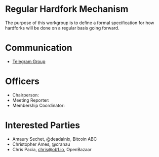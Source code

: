 # Regular Hardfork Mechanism

The purpose of this workgroup is to define a formal specification for how
hardforks will be done on a regular basis going forward.

# Communication

* [Telegram Group](https://t.me/joinchat/HCYr50he2qnG83280xLUfw)

# Officers

 * Chairperson:
 * Meeting Reporter:
 * Membership Coordinator:
 
# Interested Parties

- Amaury Sechet, @deadalnix, Bitcoin ABC
- Christopher Ames, @cranau
- Chris Pacia, chris@ob1.io, OpenBazaar
